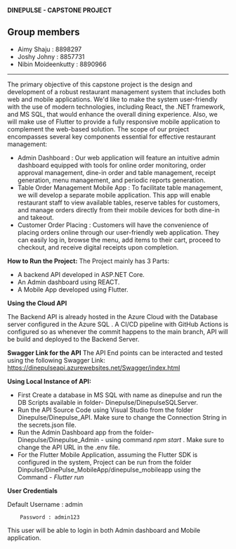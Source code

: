**DINEPULSE - CAPSTONE PROJECT**

Group members
-------------------------
- Aimy Shaju : 8898297
- Joshy Johny : 8857731
- Nibin Moideenkutty : 8890966
----------------------------------------------------------------------------------------------------------------------------
The primary objective of this capstone project is the design and development of a robust restaurant management system that includes both web and mobile applications. We'd like to make the system user-friendly with the use of modern technologies, including React, the .NET framework, and MS SQL, that would enhance the overall dining experience. Also, we will make use of Flutter to provide a fully responsive mobile application to complement the web-based solution.
The scope of our project encompasses several key components essential for effective restaurant management:
- Admin Dashboard : Our web application will feature an intuitive admin dashboard equipped with tools for online order monitoring,  order approval management, dine-in order and table management, receipt generation, menu management, and periodic reports generation.
- Table Order Management Mobile App : To facilitate table management, we will develop a separate mobile application. This app will enable restaurant staff to view available tables, reserve tables for customers, and manage orders directly from their mobile devices for both dine-in and takeout.
- Customer Order Placing : Customers will have the convenience of placing orders online through our user-friendly web application. They can easily log in, browse the menu, add items to their cart, proceed to checkout, and receive digital receipts upon completion.

**How to Run the Project:**
The Project mainly has 3 Parts: 
- A backend API developed in ASP.NET Core.
- An Admin dashboard using REACT.
- A Mobile App developed using Flutter.

**Using the Cloud API**

The Backend API is already hosted in the Azure Cloud with the Database server configured in the Azure SQL . A CI/CD pipeline with GitHub Actions is configured so as whenever the commit happens to the main branch, API will be build and deployed to the Backend Server.

**Swagger Link for the API**
The API End points can be interacted and tested using the following Swagger Link: https://dinepulseapi.azurewebsites.net/Swagger/index.html   

**Using Local Instance of API:**
- First Create a database in MS SQL with name as dinepulse and run the DB Scripts available in folder- Dinepulse/DinepulseSQLServer.
- Run the API Source Code using Visual Studio from the folder Dinepulse/Dinepulse_API. Make sure to change the Connection String in the secrets.json file.
- Run the Admin Dashboard app from the folder- Dinepulse/Dinepulse_Admin - using command *npm start* . Make sure to change the API URL in the .env file.
- For the Flutter Mobile Application, assuming the Flutter SDK is configured in the system, Project can be run from the folder Dinpulse/DinePulse_MobileApp/dinepulse_mobileapp using the Command - *Flutter run*

**User Credentials**

Default 
        Username : admin
        
        Password : admin123
        
This user will be able to login in both Admin dashboard and Mobile application.
  

